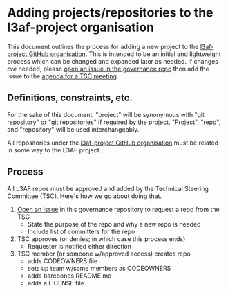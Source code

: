 # Adding projects/repositories to the l3af-project organisation

This document outlines the process for adding a new project to the [l3af-project GitHub organisation](https://github.com/l3af-project). This is intended to be an initial and lightweight process which can be changed and expanded later as needed. If changes _are_ needed, please [open an issue in the governance repo](https://github.com/l3af-project/governance/issues/new) then add the issue to the [agenda for a TSC meeting](https://wiki.lfnetworking.org/display/L3AF/Meeting+Minutes).

## Definitions, constraints, etc.

For the sake of this document, "project" will be synonymous with "git repository" or "git repositories" if required by the project. "Project", "repo", and "repository" will be used interchangeably.

All repositories under the [l3af-project GitHub organisation](https://github.com/l3af-project) must be related in some way to the L3AF project.

## Process

All L3AF repos must be approved and added by the Technical Steering Committee (TSC). Here's how we go about doing that.

1. [Open an issue](https://github.com/l3af-project/governance/issues/new/choose) in this governance repository to request a repo from the TSC
    * State the purpose of the repo and why a new repo is needed
    * Include list of committers for the repo
1. TSC approves (or denies; in which case this process ends)
    * Requester is notified either direction
1. TSC member (or someone w/approved access) creates repo
    * adds CODEOWNERS file
    * sets up team w/same members as CODEOWNERS
    * adds barebones README.md
    * adds a LICENSE file
